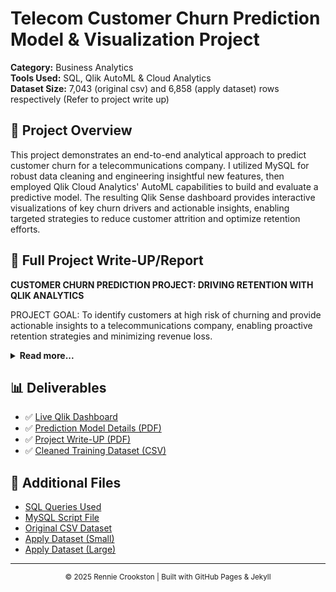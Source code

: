 # Telecom Customer Churn Prediction Model & Visualization Project

**Category:** Business Analytics  
**Tools Used:** SQL, Qlik AutoML & Cloud Analytics  
**Dataset Size:** 7,043 (original csv) and 6,858 (apply dataset) rows respectively (Refer to project write up)

## 📌 Project Overview
This project demonstrates an end-to-end analytical approach to predict customer churn for a telecommunications company. I utilized MySQL for robust data cleaning and engineering insightful new features, then employed Qlik Cloud Analytics' AutoML capabilities to build and evaluate a predictive model. The resulting Qlik Sense dashboard provides interactive visualizations of key churn drivers and actionable insights, enabling targeted strategies to reduce customer attrition and optimize retention efforts.

## 📄 Full Project Write-UP/Report
<p>
  <strong>CUSTOMER CHURN PREDICTION PROJECT: DRIVING RETENTION WITH QLIK ANALYTICS</strong>
</p>
<p>
  PROJECT GOAL: To identify customers at high risk of churning and provide actionable insights to a telecommunications company, enabling proactive retention strategies and minimizing revenue loss.
</p>

<details>
  <summary><strong>Read more...</strong></summary>
  <p>
    Customer churn is a critical challenge for subscription-based businesses, directly impacting revenue and growth. Understanding why customers leave and who is likely to leave allows companies to intervene effectively. This project demonstrates an end-to-end analytical approach to tackle this business problem.
  </p>
  <h4>Data Source &amp; Preparation</h4>
  <p>
    The project utilized a comprehensive Telecom Customer Churn Dataset obtained from Kaggle (Attached below), containing various customer attributes, service usage patterns, and billing information. After downloading from Kaggle I looked over the dataset realizing that the data quality all in all was pretty good. However, I saw some areas that I felt needed some cleaning. I also had a few ideas about new columns I could add to the dataset. I fired up Gemini and requested the Gen AI to convert the csv file I had downloaded into a SQL script that I could then use in MySQL Workbench to clean up the file. I also used Gemini and its fellow LLM Chat GPT to generate the apply datasets which were used for predictions after the Qlik ML model had been trained on the original telecom churn dataset. These apply datasets consisted of all the same columns as the original that was used to train the model, however this time the data in all the columns but the churn column (intentionally left blank for the model to predict) was randomized data that fit the structure of the original database. The first apply dataset was used as a trial run with only 500 rows of data before moving onto a larger dataset where this time I asked Gemini to generate an apply data set with between 5,000 to 7,000 rows of new data. Gemini kindly obliged and delivered me a brand new apply dataset with 6,858 rows which was then fed into the prediction model to provide the new churn prediction data used to develop the visualizations in the deliverables section. The final area in which I utilized Gen AI was to help with the initial SQL queries exclusively the DECIMAL, REPLACE, and REGEXP queries virtually all of which were within just the first 3-4 set up queries, the remainder of the SQL queries were written without the assistance of LLM’s.
  </p>
  <h4>Data Cleaning &amp; Feature Engineering in MySQL</h4>
  <p>
    Once I had my SQL script loaded into MySQL I then began querying, cleaning, and the creation of new, insightful features directly within a MySQL database environment. This ensured the dataset was optimized for predictive modeling and provided richer analytical dimensions.
  </p>
  <p>
    <strong>Initial Cleaning and Type Conversion of Total Charges:</strong> The Total Charges column initially contained non-numeric values (empty strings), preventing direct numerical analysis. To address this, all empty string values (and strings with only spaces, and NULLs) in Total Charges were updated to '0'. Any remaining non-numeric characters (like '$', ',') were removed. Finally, the Total Charges column was successfully converted to a DECIMAL (10, 2) data type, allowing for accurate mathematical operations.
  </p>
  <p>
    <strong>Engineering New Features:</strong> I added four new features to the telco_customer_churn table to enhance the predictive power of the model:
  </p>
  <ul>
    <li><strong>Tenure Months Binned:</strong> The tenure column (in months) was transformed into categorical bins: '0-12 Months', '13-24 Months', '25-48 Months', '49-72 Months', and '72+ Months'. This allowed for analyzing churn patterns across distinct customer lifecycle stages.</li>
    <li><strong>Total Service Addons:</strong> An integer column quantifying the number of additional services (OnlineSecurity, OnlineBackup, DeviceProtection, TechSupport, StreamingTV, StreamingMovies) a customer subscribed to. This feature helps assess customer engagement.</li>
    <li><strong>Has Paperless Electronic Payment:</strong> A binary indicator (0 or 1, later converted to 'No'/'Yes') flagging customers who use both 'PaperlessBilling' and 'Electronic check' as their PaymentMethod. This specific combination was hypothesized to be linked to higher churn rates.</li>
    <li><strong>Average Monthly Charge Per Tenure:</strong> A continuous numerical feature calculating the customer's average monthly spending over their entire tenure (TotalCharges / tenure). For new customers with tenure = 0, their MonthlyCharges value was used to avoid division by zero. This metric provides insight into consistent financial engagement. The column was set to DECIMAL (15, 6) for precision.</li>
  </ul>
  <p>
    <strong>Standardizing Categorical Values:</strong> For consistency and readability, the Senior Citizen and Has Paperless Electronic Payment columns, which contained '0' and '1' values, were converted to 'No' and 'Yes' respectively, and their data types were updated to VARCHAR (3).
  </p>
  <p>
    <strong>Column Renaming:</strong> Finally, the newly engineered columns were renamed to remove underscores, aligning with the naming of the columns in the rest of the table for easier use in analytics platforms (e.g., Tenure_Months_Binned became TenureMonthsBinned).
  </p>
  <p>
    <strong>Final SQL Queries Used:</strong> The complete and final SQL statements used for these transformations are provided in the project's GitHub repository.
  </p>
  <h4>Predictive Modeling with Qlik ML Prediction</h4>
  <p>
    Leveraging Qlik Cloud Analytics' ML experiment and prediction capabilities, I developed a binary classification model to predict customer churn. Qlik ML streamlines the machine learning process, allowing for rapid model development and deployment without extensive coding (or really any coding for that matter), which is ideal for an analyst focused on business outcomes.
  </p>
  <p>
    The platform automatically explored and trained multiple algorithms, including CatBoost Classification, LightGBM Classification, XGBoost Classification, Random Forest Classification, and Logistic Regression, to identify the best-performing model. The dataset was split into training and a stratified holdout set (20%) to ensure unbiased evaluation of the model's performance on unseen data.
  </p>
  <h4>Key Findings &amp; Model Performance</h4>
  <p>
    The CatBoost Classification model (v01_CATBC_01_02) emerged as the top performer on the holdout dataset, demonstrating strong predictive capabilities.
  </p>
  <p><strong>Key Performance Metrics (on Holdout Data):</strong></p>
  <ul>
    <li><strong>F1-Score:</strong> 0.613 (A balanced measure of precision and recall, indicating a good trade-off between identifying actual churners and minimizing false positives.)</li>
    <li><strong>AUC (Area Under the Curve):</strong> 0.827 (A strong indicator of the model's ability to distinguish between churning and non-churning customers across various thresholds.)</li>
    <li><strong>Accuracy:</strong> 0.749</li>
    <li><strong>Recall:</strong> 0.749 (The model successfully identified approximately 75% of actual churners.)</li>
    <li><strong>Precision:</strong> 0.519 (Approximately 52% of customers predicted to churn did.)</li>
  </ul>
  <p><strong>Top Predictive Features:</strong> Qlik ML provides critical insights into the features most influential in predicting churn. The most impactful factors were:</p>
  <ul>
    <li><strong>Contract Type:</strong> This was the most significant predictor, highlighting that customers on month-to-month contracts are significantly more prone to churn compared to those on longer-term agreements.</li>
    <li><strong>Tenure:</strong> The length of time a customer has been with the service plays a substantial role, often indicating loyalty or early-stage risk.</li>
    <li><strong>Internet Service Type:</strong> The specific internet service package a customer subscribes to also strongly influences their likelihood of churning.</li>
    <li><strong>Total Charges:</strong> The cumulative amount billed to a customer over their tenure.</li>
  </ul>
  <h4>Actionable Insights &amp; Recommendations</h4>
  <p>
    Based on the model's insights, the following actionable recommendations could be made to mitigate churn:
  </p>
  <ul>
    <li><strong>Targeted Retention Programs for Month-to-month Customers:</strong> Develop specific incentives, loyalty/reward programs, focused marketing and promotional efforts. (e.g., discounts for signing a 1-year contract, exclusive service upgrades when committing to a longer-term deal, etc.) to encourage month-to-month customers to commit to longer-term plans.</li>
    <li><strong>Early Intervention for New Customers:</strong> Monitor new customers closely, especially those within their first few months of service, and proactively address any potential issues or offer onboarding support to improve early retention. A strong balance must be found between being over attentive to new customers on short term deals as to not lose out on those who have remained loyal customers for a long period of time, therefore shifting the risk of churn to those who have been subscribed for longer.</li>
    <li><strong>Service Quality Review by Internet Type:</strong> Increase resources to investigate potential service quality issues or dissatisfaction among customers with specific internet service types and implement improvements or offer alternative solutions.</li>
    <li><strong>Value-Based Offers for High-Spending Customers:</strong> For customers with high total charges, ensure they perceive adequate value for their spending. Consider personalized offers or loyalty benefits to reinforce their commitment and reward their loyalty to the company as tenure appeared to be the biggest influence on churn.</li>
  </ul>
  <h4>Dashboards &amp; Visualizations</h4>
  <p>
    To make these insights accessible and actionable, I developed interactive dashboards in Qlik Sense. These dashboards allow users to explore predicted churn patterns, identify at-risk customer segments, and understand the drivers of predicted churn visually.
  </p>
  <h4>Qlik Dashboard</h4>
  <p>The dashboard features several key visualizations:</p>
  <ul>
    <li><strong>Predicted Cancellations &amp; Churn Rate (KPIs):</strong> These Key Performance Indicators provide an immediate executive summary. They show the total number of customers predicted to churn out of the total 6k+ customers and the overall predicted churn rate, offering a quick snapshot of the scale of the retention challenge.</li>
    <li><strong>Impact of Contract Type on Predicted Churn (Stacked Bar Chart):</strong> This chart vividly illustrates how different contract types correlate with predicted churn. By showing the proportion of predicted churners within each contract term (Month-to-month, one year, two year), it highlights that customers on month-to-month contracts represent the largest segment of predicted churn, emphasizing where retention efforts should be prioritized. When selecting only the month-to-month bar in the interactive dashboard you will realize the churn rate jumps tremendously to just above 32%!</li>
    <li><strong>Tenure's Influence on Churn Risk (SHAP Analysis) (Scatter Plot with SHAP Values):</strong> This visualization delves into the individual impact of customer tenure on churn predictions. Each point represents a customer, with their tenure on the X-axis and the tenure's SHAP value (impact on churn prediction) on the Y-axis. It clearly shows that lower tenure (new customers) positively contributes to churn likelihood, while higher tenure generally reduces it, guiding lifecycle-based retention strategies. The text box conveniently located underneath provides a clear explanation of SHAP values for easy interpretation.</li>
    <li><strong>Distribution of Predicted Churn Across Total Charges (Area Chart):</strong> This chart displays the density of predicted churners and non-churners across various ranges of Total Charges. It helps identify specific cumulative spending tiers where churn is more prevalent, such as the early stages of a customer's journey characterized by low total charges. This insight can inform strategies related to initial customer value perception and engagement.</li>
  </ul>
  <h4>Future Predictions &amp; Operationalization</h4>
  <p>
    The trained and deployed Qlik ML model can be used to generate real-time or batch predictions on new customer data, allowing a company to identify at-risk customers before they churn. This proactive approach enables timely interventions and resource allocation.
  </p>
  <p>
    This model could be used in ongoing forecasting or predictions, such as with enough training becoming integrated into daily operations to flag customers whose data may suggest that they are at risk of churning and an ideal course of action may be to include them in a customer retention focused program/marketing ploy by the company. Another use could be general weekly/monthly reports such as reports that list the top 100 customers at the highest risk of churn.
  </p>
  <h4>Conclusion</h4>
  <p>
    This Customer Churn Prediction project demonstrates my ability to leverage database querying tools and languages such as SQL and advanced analytics tools like Qlik ML to solve real-world business problems. By transforming raw data into predictive insights and actionable recommendations.
  </p>
</details>

## 📊 Deliverables

- ✅ [Live Qlik Dashboard](https://gblqb7f3bd41gee.us.qlikcloud.com/sense/app/d794c809-0f35-4927-8d5d-1c1861d31197/sheet/pjxayjG/state/analysis)
- ✅ [Prediction Model Details (PDF)](../../../assets/ChurnPredictionModelReport.pdf)
- ✅ [Project Write-UP (PDF)](../../../assets/ProjectWriteup.pdf)
- ✅ [Cleaned Training Dataset (CSV)](../../../assets/TelecomChurnDataCleanedinSQL.csv)

## 📄 Additional Files

- [SQL Queries Used](../../../assets/SQLQueriesUsed.pdf)
- [MySQL Script File](../../../assets/telco_customer_churn-2.sql)
- [Original CSV Dataset](../../../assets/OriginalTelecomKaggleDataset.csv)
- [Apply Dataset (Small)](../../../assets/Telcom_Churn_Simulated_Apply_Dataset.csv)
- [Apply Dataset (Large)](../../../assets/Telcom_Churn_Simulated_Apply_Dataset_Large.csv)


---

<p align="center">
  <small>© 2025 Rennie Crookston | Built with GitHub Pages & Jekyll</small>
</p>


